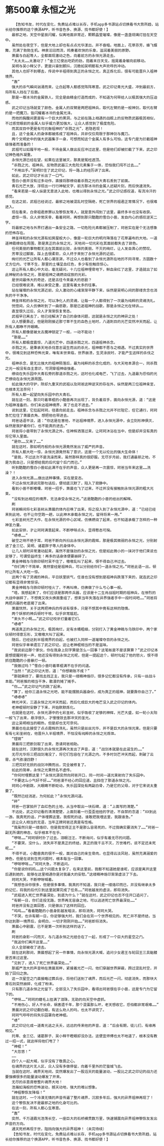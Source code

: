 # 第500章 永恒之光
        【告知书友，时代在变化，免费站点难以长存，手机app多书源站点切换看书大势所趋，站长给你推荐的这个换源APP，听书音色多、换源、找书都好使！】
       最邪之地，天空中星辰闪耀，似离地面非常近，颗颗晶莹璀璨，像是一盏盏琉璃灯挂在天空中。
       虽然处在夜空下，但是大地上却也有点点光华漾出，并不昏暗。地面上，花草芬芳，蜂飞蝶舞，充满了勃勃生机。神泉汩汩而流，鸣奏着欢快的乐章，滋润着美丽的原野。
       萧晨与白起等人，全都面现激动之色，向着前方的永恒光源走去。
       “太太太……太激动了！”金三亿使出吃奶的劲，抱着末日天戈，摇晃着身躯向前移动。
       吴明与吴小释父子，更是兴奋到颤抖，沉稳如吴明都有大声欢呼的冲动。
       其他人也好不到哪去，传说中半祖得到真正的永恒之光，真正炼化后，很有可能晋升入祖神境界。
       “轰”
       强大的杀气瞬间汹涌而来，让白起等人都感觉阵阵寒意。武之印记青光大盛，冲到最前方，将所有人挡在了后面。
       那是一尊冰冷的金属铁人，完全是由精金打造而成的，不知道为何带给人以极其强大的压迫感。
       武之印记当场就变了颜色，金属人的双臂是两把祖神兵，取代左臂的是一般神剑，取代右臂的是一把魔刀，皆闪耀着冰冷的金属光泽。
       而他的胸腹间更是有一个巨大的黑洞，与之前在路上相遇的战舰上的反物质武器极其相似，不过感觉眼前的金属人似乎威力更加强大，让众人感觉到了极度危险。
       而其双目中更是有可抗衡祖神的“杀戮之光”，若隐若现！
       且，这个金属人的身体都被炼成了祖神兵，并非仅仅局限于那神剑与魔刀。
       两个文明史中的强大武器集于一身，可想而知这个金属人有多么可怕，这专门是为拦截祖神级强者而准备的！
       武祖可以如履平地一般，不待金属人做出反应冲过这里，但是他们却被拦截了下来，武之印记神色格外凝重。
       永恒光源已经在望，如果在这里被灭，那真是冤枉透顶。
       “杀戮之光、祖神兵、反物质武器三大危险元素集于一体，恐怕我们闯不过去……”
       “不用出手。”吴明拦住了武之印记，将一路上的经历讲了出来。
       如此，武之印记才长出了一口气。
       雪白小兽并没有过多动作，直接将那缭绕着杀戮之光的大青石丢到了前面。
       青石光芒大放，浮现出一行行神秘文字，前方那冰冷的金属人迟疑片刻，而后快速消失。
       “看来若是一般人纵是无意进入此地，也难以得到永恒之光。”武之印记感叹道，有流冷汗的感觉。
       在这之前，武祖已经说过，最邪之地被混乱时空隔绝，死亡世界的祖君正常情况下，也很难进入。
       现在看来，白骨祖君原罪以及黎恢友等人，就是意外闯到了这里，最终多半也没有收获。
       虚惊一场，众人非常庆幸，看着珂珂，再想到那只酷酷的雪白小兽，发自内心的感叹逆天二字。
       将最邪之地与外界打通出一条安全之路，一切危险元素都被压制了，珂爸实在是个无法想象的恐怖存在。
       神圣祥和的永恒光源有如房屋般大小，像是一轮巨大的明月降落在了花草遍布的大地。一道道神霞缭绕在周围，那是真正的永恒之光，天地间一切光彩在其面前都失去了颜色。
       任何美丽的事物都无法在其面前比较，永恒的美丽，不灭的绚烂，让人发自真心的赞叹。
       芳草没过脚面，踩上去很柔软，众人终于来到了永恒光源的近前。
       绚烂的光芒让所有人都心潮澎湃，不过众人也看到了永恒光源所在地的不同寻常，方圆数十丈方位内，寸草不生，那里的土壤呈血红色，多少有些触目惊心。
       这让所有人都心中大动，毫无疑问，十几位祖神埋骨地下，鲜血染红了这里，才造就出了如此神秘的永恒之光，那是祖神之魂燃烧绽放的光彩。
       是世间最伟大的奇迹，还是古往今来最大的悲剧？
       已经很难说清，难以承受之重，这里有着太多的往事。
       站在璀璨的永恒光源近前，众人激动的心绪渐渐平静下来，纵然是吴明心间的那缕贪念也消失的干干净净。
       神圣祥和的永恒之光，可以净化人的灵魂，让每一个人都得到了一次最为纯粹的灵魂洗礼。
       恍惚间，众人仿佛听到了一曲悲歌，那是已逝祖神的战歌，那是永恒之光在倾诉……
       直至很久过后，众人才渐渐恢复常态。
       武祖早已离去了，他已经解决了自己的身体问题，这就是永恒之光的神异之处！
       众人想要靠近，但是刚刚接近那寸草不生的血色土地时，八道刺目的光芒突然冲天而起，让所有人都睁不开眼睛。
       所有人都像是被太古魔神锁定了一般，一动不能动！
       “那是……”
       所有人都极度震惊，八道光芒中，四道杀戮之光，四道祖神杀念。
       杀戮之光，是秉承天地杀伐意志诞生而出的杀光，祖神都不愿与之相遇。不过真实的世界中，很难见到这种恐怖光束，唯有末世来临，世界崩溃，生灵涂炭时，才能产生这样的杀伐之光。
       祖神杀念，是无比强大的祖神陨落后，最为纯粹的杀念化成的，与大天地本源合一，同杀戮之光一般没有自主意识，可洞穿祖神级强者。
       缭绕在失乐园中大青石旁的那道杀戮之光，这时也化成电芒，飞了过去，九道最为恐怕的光芒缭绕在永恒光源周围。
       如此强大的守护，除却九重天的武祖以及珂爸这种逆天的存在外，纵然是两三位祖神亲至，也根本无法奈何！
       所有人都一起望向失乐园中的大青石。
       就在这一刻，那只叼着草棍的小酷兽再次出现了，背负着双手，面向永恒光源，道：“这是为祖神准备的，你们未达祖神境界，来了也走不进去。”
       说到这里，它拉起珂珂，径直向前走去。祖神杀念与杀戮之光并不拦阻它，任它通行，珂珂急忙拉住了萧晨衣角，想把他也带进去。
       珂爸话语平淡，道：“你这是在害他，不达祖神境界，进入永恒光源中，会立刻形神俱灭，纵然是我护着你们，也不能真的进去。”
       珂爸将小兽带到了永恒光源之外，任神辉洒落过来，让珂珂沐浴在当中，但是却并没有真的将它带入里面。
       “是你……又来了……”
       就在这时，那如明月般的永恒光源竟然发出了威严的声音。
       所有人都大吃一惊，永恒光源竟然有了意识，这是一个无以伦比的强大生命体！
       “是我，不过这次不是洗澡而来，虽然那样真的很舒服。无尽岁月前，我打通最邪之地，不是为我自己，只是想给我的后代留个后门而已。”
       听到酷酷的雪白小兽如此满不在乎的声音，众人更是再一次震惊，珂爸当年来这里……洗澡？！
       进入永恒光源……做出这种事情，实在是变态。
       不过永恒光源说完那句话后，便彻底沉默了，陷入了寂静中。
       看到小兽不断嘟囔，珂爸一招手，萧晨也飞了过来，不过并没有接触到永恒光源的粗大光束。
       “没有到达相应的境界，无法承受永恒之光。”这是酷酷的小兽的给出的解释。
       刷
       珂爸瞬间将七彩圣树从萧晨的体内召唤了出来，将之投入到了永恒光源中，道：“已经已经来到此地，也不让你空跑一趟，以此神木承载永恒之光，留待将来一用。”
       七彩圣树光芒大作，在永恒光源的中心区域，仿佛燃烧了起来，也不知道承载了怎样的一种神圣力量。
       如此安排，才让珂珂满意起来，不断咿呀点头，显得憨态可掬。
       “哧哧……”
       破空之响不绝于耳，珂爸不断向外扫出永恒光源的霞辉，那是极其微弱的永恒之光，分别射进了金三亿、吴明、诸葛胖子等人的身体中。
       让几人顿时异常激动起来，虽然不是强劲的永恒之光，但是如此微小的一抹对于他们来说也足够了，可谓受益终生！再多的话身体便要崩碎了。
       黄金神戟与乌铁印顿时呆不住了，嗷嗷乱叫了起来，恨不得自己冲过去。
       “你们两个不简单，竟然曾经是祖神兵，可以分别给你们一道永恒之光。”珂爸此语一出，顿时让所有人大吃一惊。
       这两个有了灵魂的神兵，平日妖里妖气，任谁也没有想到是祖神兵跌落下来的，就连武之印记都有显得非常惊讶。
       黄金神戟与乌铁印顿时哑火了，不再叫唤，仿佛做了什么亏心事一般。
       “唔，我想起来了，你们应该是那两件兵器，应该是十二生肖战祖时期的祖神兵，在惨烈的大战中崩碎了，不想竟又改头换面重组了，想来当年失落在异界强者手中一段时间吧……”珂爸将两把兵器的老底揭了出来。
       萧晨恍然，关于这两把神兵的传说有很多，只是不想其中竟有这样的隐情。
       两个妖邪的神兵顿时干咳，似乎非常尴尬。
       “来头不小啊……”武之印记咬牙打量着它们。
       “哧哧”
       两道真正的永恒之光，极其绚烂，足有水桶粗细，分别打入了黄金神戟与乌铁印中，两个家伙顿时得意忘形，又嗷嗷大叫了起来。
       随后，已经达到半祖境界的白起，也被打入同样一道璀璨夺目的永恒之光。
       珂爸似乎单单遗忘了武之印记，这让老神棍相当的不是滋味。
       “我说前边那个家伙，你在我身上刻字算是怎么一回事？这笔帐是不是该算算？”武之印记本是想提醒珂爸一声，他还没有得到永恒之光呢，但是一提起这个，顿时勾起了他的怒火，恨不得抓住酷酷的小兽暴打一顿。
       “我做过吗？”雪白小兽叼着草棍满不在乎的问道。
       “当然！”武之印记大怒，道：“你想赖账不成？”
       “那就麻烦了，要找去找正主，我只是一缕精神烙印，很多记忆都没有传承，只有一丝战斗本能。”珂爸推的相当干净，散漫的摊了摊手。
       “你……”武之印记气的跳了起来。
       “算了，给你三道永恒之光吧，能不能摆脱兵器身份，成为真正的祖神，就要靠你自己了。”
       “哧哧哧”
       神光冲天，三道永恒之光冲天而起，而后化成巨大的电芒没入武之印记的体内。
       老神棍顿时安静了下来，开始默默炼化。
       也就是在这时，永恒光源中的七彩圣树，似乎吸收了足够的神辉，光芒大盛，如一轮小太阳一般飞了出来，悬浮很久，才慢慢敛去那冲天的圣光。
       这让吴明相当的眼热，但是却也无可奈何。
       萧晨也在此接受了点点霞辉的洗礼，虽然只是丝丝光华，并不是巨大的永恒光束。但是只要有有七彩圣树在，他晋升入半祖境界，不怕没有纯粹的永恒之光炼体。
       “铿锵”
       萧晨将三把断剑取了出来，恳请珂爸相助。
       就在这时，沉默很久的永恒光源再次发出了声音，道：“战剑本就是在此诞生的……”
       无尽光华将三把战剑淹没了，将它们包容在了光源之内，不多时剑芒冲天而起，刺破了云霄，杀气弥漫四野！
       三把完好无损的战剑冲腾而出，完全被修复了。
       如此的简单，永恒之光果然名不虚传。
       “你何时埋葬这里？”永恒光源突然向珂爸开口，同一时间一道光束射向了失乐园中。
       “不要这么小气好不好……”珂爸漫不经心的回应道，且挡住了那道永恒之光。
       珂珂心中剧跳，大眼睛不断眨动，失乐园深处有两副白骨，乃是它的父母，对于它来说太重要了。
       “既然已经消逝，为何如此？”永恒光源问道。
       “砰”
       珂爸一巴掌拍开了血红色的土地，从当中取出一块石碑，道：“上面写的清楚。”
       不远处，武之印记看的清清楚楚，上面刻着一行歪歪扭扭的字迹，不自禁的念道：“XX到此一游。我真死的话，尸体埋葬这里。我假死的话，谁敢把我埋这里，我跟谁急。”
       这让众人相当的无语，当年正牌珂爸还真是有性格。
       “我虽然只是一缕烙印，但是我觉得正主不是那么容易死的，不过我确实要消失了……”珂爸一副无所谓的神态，似乎根本不在乎。
       “咿呀……”珂珂顿时扑了过去，泪眼汪汪，不断询问，似乎有着无尽的问题。
       “不要哭，没什么，消失并不是真正的终结，真正的我千古不灭，万世难朽，说不定还未死呢……”
       不得不说，小酷兽真的很不一般，面对自己的亲生骨肉，也显得云淡风轻，虽然充满溺爱的神色，但是在说到生死问题时，根本每当一回事。
       “咿呀咿呀……”珂珂大急，不断追问。
       “你是说你妈妈……这个问题太复杂了，在来这里前，我都不知道她是谁呢，应该是离开这里后遇到她的，能够在这里相遇你是对我最大的安慰。”这缕精神烙印渐渐虚淡了下去。
       珂珂大哭，不断咿呀喊着。
       “我想告诉你很多，但是很多事情，我真的不知道，我只是一缕烙印而已，并没有继承太多的记忆，将我的后代引到这里就算完成了任务……”珂爸越发的虚淡，即将消失。
       “武祖进入死亡世界最深处，到底为什么？”就在这时，武之印记也忍不住开口追问了。
       “有朝一日，你们走投无路，世界再无容身之地，可以逃进死亡世界最深处……”
       珂爸并没有正面回答，只是做出了这样的回应。
       “呜呜……”看着酷酷的小兽身影越发暗淡，即将消失，珂珂大哭。
       “不哭，也许有朝一日，你足够强大时，我们会在另一个世界相见的。死亡并不是终结，当你达到那一境界后，会明白，一切才刚刚开始……”珂爸即将消失。
       萧晨心中剧震，已不是第一次听到这样的话了。
       刷
       珂爸的身影一闪而灭，与几道永恒之光结合在了一起，形成了一个巨大的星空之门。
       “我送你们离开这里……”
       众人全部被收了进去。
       就在这刹那间，萧晨想起了另一件事情，向永恒光源大喊，追问少女君王与轮回王三具骷髅是否来过这里。
       “见到了，进入了死亡世界最深处……”
       那威严浩大的声音响在萧晨耳畔，紧接着光芒一闪，他们穿越世界屏蔽，跨过混乱时空，开始了回归之旅。
       这一次星空之门直接略过葬兵谷，将他们送到了魂界，而后光芒一闪，彻底消失，而那块大青石则突然崩碎，化成了粉末。
       只有那几道永恒之光留下，全部没入了失乐园中，看得出珂爸很在乎小兽，这是专门为它留下的。
       “咿呀……”珂珂的睫毛上挂满了泪珠，无助的向天空中虚抓。
       “不用伤心，好人不长命，祸害遗千年，那个混蛋那么坏，老天想收它，恐怕都非常艰难……”
       萧晨对武之印记翻白眼，有这么劝人的吗，也太不讲究了。
       珂珂气呼呼的将失乐园罩向老神棍。
       “哧”
       武之印记化成一道青光逃之夭夭，远远的传来他的声音，道：“后会有期，徒儿们，有缘再相见。”
       托蒂、金三亿、诸葛胖子、吴小释干瞪眼却没办法，这便宜师傅也太不地道了，根本没有教过一招一式，就这样将他们甩了？
       “神棍！”
       “大忽悠！”
       ……
       四个人一起大喊，似乎没有了敬畏之心。
       在魂界的这片无人区，众人没有多做停留，向着千里外的茫蛰城飞去。
       当就在这时，魂界天地间，突然爆发出了一股滔天的能量波动，一股比之武之印记的战力还要强横很多的能量波动爆发了开来。
       无尽的杀意席卷整片魂界大地！
       浩瀚如海般的恐怖波动，撼天动地，强大的难以想象。
       “神祖黎恢友降临！”
       就在这时，一个冷漠无情的声音传遍了整片魂界，沉寂多年后，强大的异界祖神再现了！
       这个黎恢友决不是最邪之地的化身可比的。
       在这一刻，所有人都心生寒意。
       “轰”
       突然，千万道霞光浩荡长空，一座巨大的石桥横贯数万里，快速铺展向异界祖神黎恢友发出声音的方向。
       通天死桥再现于世，阻挡向强大的异界祖神！（未完待续）
       【告知书友，时代在变化，免费站点难以长存，手机app多书源站点切换看书大势所趋，站长给你推荐的这个换源APP，听书音色多、换源、找书都好使！】